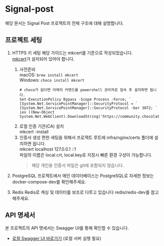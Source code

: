# Signal-post

해당 문서는 Signal Post 프로젝트의 전체 구조에 대해 설명합니다.

## 프로젝트 세팅
1. HTTPS 키 세팅
   해당 가이드는 mkcert를 기준으로 작성되었습니다.  
   [mkcert](https://github.com/FiloSottile/mkcert)가 설치되어 있어야 합니다.  
   1. 사전준비   
      macOS: `brew install mkcert`  
      Windows: `choco install mkcert`  
      ```text
      # choco가 없다면 아래의 커맨드를 powershell 관리자로 접속 후 설치하면 됩니다.
      Set-ExecutionPolicy Bypass -Scope Process -Force; `
      [System.Net.ServicePointManager]::SecurityProtocol = `
      [System.Net.ServicePointManager]::SecurityProtocol -bor 3072; `
      iex ((New-Object System.Net.WebClient).DownloadString('https://community.chocolatey.org/install.ps1'))
      ```
   2. 로컬 인증 기관(CA) 설치  
      mkcert -install
   3. 인증서 생성
      편한 세팅을 위해서 프로젝트 루트에 infra/nginx/certs 폴더에 설치하면 됩니다.  
      mkcert localhost 127.0.0.1 ::1  
      파일의 이름은 local.crt, local.key로 지정시 빠른 환경 구성이 가능합니다.
      > 해당 개인용 인증서 파일은 git에 포함되지 않습니다.

2. PostgreSQL
   프로젝트에서 메인 데이터베이스는 PostgreSQL로 자세한 정보는 docker-compose-dev를 확인해주세요.  
3. Redis
   Redis로 캐싱 및 데이터를 보조로 다루고 있습니다 redis/redis-dev를 참고해주세요.  

## API 명세서
본 프로젝트의 API 명세서는 Swagger UI를 통해 확인할 수 있습니다.
- [로컬 Swagger UI 바로가기](http://localhost:8080/swagger-ui.html) (로컬 서버 실행 필요)